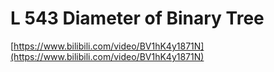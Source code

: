 # L 543 Diameter of Binary Tree
 
[https://www.bilibili.com/video/BV1hK4y1871N](https://www.bilibili.com/video/BV1hK4y1871N)